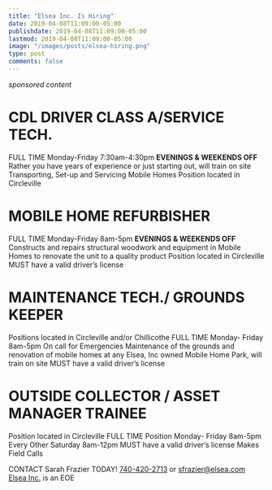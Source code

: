 ```yaml
---
title: "Elsea Inc. Is Hiring"
date: 2019-04-08T11:09:00-05:00
publishdate: 2019-04-08T11:09:00-05:00
lastmod: 2019-04-08T11:09:00-05:00
image: "/images/posts/elsea-hiring.png"
type: post
comments: false
---
```

*sponsored content*

# CDL DRIVER CLASS A/SERVICE TECH.
FULL TIME Monday-Friday 7:30am-4:30pm 
**EVENINGS & WEEKENDS OFF**
Rather you have years of experience or just starting out, will train on site
Transporting, Set-up and Servicing Mobile Homes 
Position located in Circleville


# MOBILE HOME REFURBISHER
FULL TIME Monday-Friday 8am-5pm
**EVENINGS & WEEKENDS OFF**
Constructs and repairs structural woodwork and equipment in
Mobile Homes to renovate the unit to a quality product
Position located in Circleville
MUST have a valid driver’s license


# MAINTENANCE TECH./ GROUNDS KEEPER
Positions located in Circleville and/or Chillicothe
FULL TIME Monday- Friday 8am-5pm 
On call for Emergencies
Maintenance of the grounds and renovation of mobile homes 
at any Elsea, Inc owned Mobile Home Park, will train on site
MUST have a valid driver’s license


# OUTSIDE COLLECTOR / ASSET MANAGER TRAINEE 
Position located in Circleville
FULL TIME Position Monday- Friday 8am-5pm
Every Other Saturday 8am-12pm
MUST have a valid driver’s license
Makes Field Calls

CONTACT Sarah Frazier TODAY! 
[740-420-2713](tel:740-420-2713) or [sfrazier@elsea.com](mailto:sfrazier@elsea.com)
[Elsea Inc.](http://elseahomes.com/) is an EOE